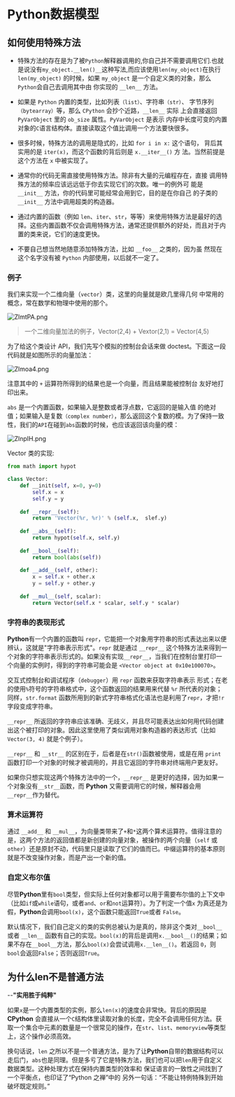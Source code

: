 # Python数据模型

## 如何使用特殊方法

* 特殊方法的存在是为了被`Python`解释器调用的,你自己并不需要调用它们.也就是说没有`my_object.__len()__`这种写法,而应该使用`len(my_object)`在执行 `len(my_object)` 的时候，如果 `my_object` 是一个自定义类的对象，那么`Python`会自己去调用其中由 你实现的 `__len__` 方法。 

* 如果是 `Python` 内置的类型，比如列表`（list）`、字符串`（str）`、 字节序列`（bytearray）`等，那么 `CPython` 会抄个近路，`__len__` 实际 上会直接返回 `PyVarObject` 里的 `ob_size` 属性。`PyVarObject` 是表示 内存中长度可变的内置对象的`C`语言结构体。直接读取这个值比调用一个方法要快很多。 

* 很多时候，特殊方法的调用是隐式的，比如 `for i in x:` 这个语句， 背后其实用的是 `iter(x)`，而这个函数的背后则是 `x.__iter__()` 方 法。当然前提是这个方法在 `x` 中被实现了。

* 通常你的代码无需直接使用特殊方法。除非有大量的元编程存在，直接 调用特殊方法的频率应该远远低于你去实现它们的次数。唯一的例外可 能是 `__init__` 方法，你的代码里可能经常会用到它，目的是在你自己 的子类的 `__init__` 方法中调用超类的构造器。

* 通过内置的函数（例如 `len`、`iter`、`str`，等等）来使用特殊方法是最好的选择。这些内置函数不仅会调用特殊方法，通常还提供额外的好处，而且对于内置的类来说，它们的速度更快。

* 不要自己想当然地随意添加特殊方法，比如 `__foo__` 之类的，因为虽 然现在这个名字没有被 `Python` 内部使用，以后就不一定了。 

### 例子

我们来实现一个二维向量（`vector`）类，这里的向量就是欧几里得几何 中常用的概念，常在数学和物理中使用的那个。

![ZlmtPA.png](https://s2.ax1x.com/2019/06/29/ZlmtPA.png)

> 一个二维向量加法的例子，Vector(2,4) + Vextor(2,1) = Vector(4,5)

为了给这个类设计 API，我们先写个模拟的控制台会话来做 doctest。下面这一段代码就是如图所示的向量加法：

![Zlmoa4.png](https://s2.ax1x.com/2019/06/29/Zlmoa4.png)

注意其中的 `+` 运算符所得到的结果也是一个向量，而且结果能被控制台 友好地打印出来。 

`abs` 是一个内置函数，如果输入是整数或者浮点数，它返回的是输入值 的绝对值；如果输入是复数`（complex number）`，那么返回这个复数的模。为了保持一致性，我们的`API`在碰到`abs`函数的时候，也应该返回该向量的模： 

![ZlnpIH.png](https://s2.ax1x.com/2019/06/29/ZlnpIH.png)

Vector 类的实现:


```python
from math import hypot

class Vector:
    def __init(self, x=0, y=0)
        self.x = x
        self.y = y
    
    def __repr__(self):
        return 'Vector(%r, %r)' % (self.x,  slef.y)
    
    def __abs__(self):
        return hypot(self.x, self.y)
    
    def __bool__(self):
        return bool(abs(self))
    
    def __add__(self, other):
        x = self.x + other.x
        y = self.y + other.y
    
    def __mul__(self, scalar):
        return Vector(self.x * scalar, self.y * scalar)
```

### 字符串的表现形式

**Python**有一个内置的函数叫 `repr`，它能把一个对象用字符串的形式表达出来以便辨认，这就是"字符串表示形式"。`repr` 就是通过 `__repr__` 这个特殊方法来得到一个对象的字符串表示形式的。如果没有实现`__repr__`，当我们在控制台里打印一个向量的实例时，得到的字符串可能会是 `<Vector object at 0x10e100070>`。 

交互式控制台和调试程序（`debugger`）用 `repr` 函数来获取字符串表示 形式；在老的使用`%`符号的字符串格式中，这个函数返回的结果用来代替 `%r` 所代表的对象；同样，`str.format` 函数所用到的新式字符串格式化语法也是利用了`repr`，才把`!r`字段变成字符串。

`__repr__` 所返回的字符串应该准确、无歧义，并且尽可能表达出如何用代码创建出这个被打印的对象。因此这里使用了类似调用对象构造器的表达形式（比如 `Vector(3, 4)` 就是个例子）。 

`__repr__` 和 `__str__` 的区别在于，后者是在`str()`函数被使用，或是在用 `print` 函数打印一个对象的时候才被调用的，并且它返回的字符串对终端用户更友好。

如果你只想实现这两个特殊方法中的一个，`__repr__` 是更好的选择，因为如果一个对象没有`__str__`函数，而 **Python** 又需要调用它的时候，解释器会用 `__repr__`作为替代。

### 算术运算符

通过 `__add__` 和 `__mul__`，为向量类带来了`+`和`*`这两个算术运算符。值得注意的是，这两个方法的返回值都是新创建的向量对象，被操作的两个向量（`self` 或 `other`）还是原封不动，代码里只是读取了它们的值而已。中缀运算符的基本原则就是不改变操作对象，而是产出一个新的值。


### 自定义布尔值

尽管**Python**里有`bool`类型，但实际上任何对象都可以用于需要布尔值的上下文中（比如`if`或`while`语句，或者`and`、`or`和`not`运算符）。为了判定一个值`x` 为真还是为假，**Python**会调用`bool(x)`，这个函数只能返回`True`或者 `False`。

默认情况下，我们自己定义的类的实例总被认为是真的，除非这个类对`__bool__`或者 `__len__` 函数有自己的实现。`bool(x)`的背后是调用`x.__bool__()`的结果；如果不存在`__bool__`方法，那么`bool(x)`会尝试调用`x.__len__()`。若返回 `0`，则`bool`会返回`False`；否则返回`True`。 

## 为什么len不是普通方法

--**"实用胜于纯粹"**

如果`x`是一个内置类型的实例，那么`len(x)`的速度会非常快。背后的原因是 **CPython** 会直接从一个`C`结构体里读取对象的长度，完全不会调用任何方法。获取一个集合中元素的数量是一个很常见的操作，在`str`、`list`、`memoryview`等类型上，这个操作必须高效。 

换句话说，`len` 之所以不是一个普通方法，是为了让**Python**自带的数据结构可以走后门，`abs`也是同理。但是多亏了它是特殊方法，我们也可以把`len`用于自定义数据类型。这种处理方式在保持内置类型的效率和 保证语言的一致性之间找到了一个平衡点，也印证了“Python 之禅”中的 另外一句话：“不能让特例特殊到开始破坏既定规则。”










